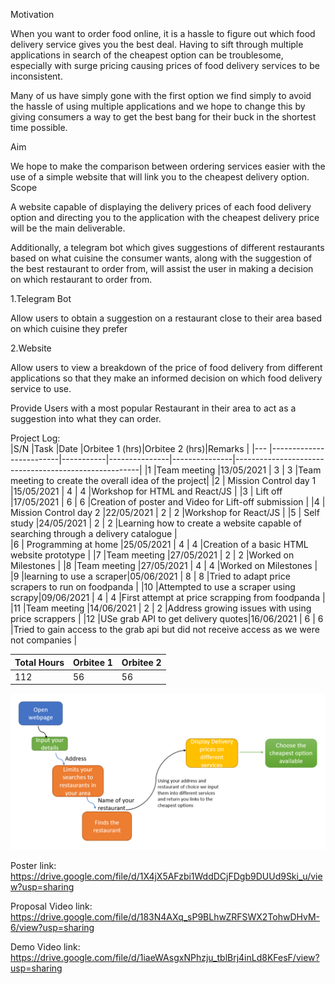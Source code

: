 Motivation 

When you want to order food online, it is a hassle to figure out which food delivery service gives you the best deal. Having to sift through multiple applications in search of the cheapest option can be troublesome, especially with surge pricing causing prices of food delivery services to be inconsistent.

Many of us have simply gone with the first option we find simply to avoid the hassle of using multiple applications and we hope to change this by giving consumers a way to get the best bang for their buck in the shortest time possible. 

Aim 

We hope to make the comparison between ordering services easier with the use of a simple website that will link you to the cheapest delivery option. 
Scope

A website capable of displaying the delivery prices of each food delivery option and directing you to the application with the cheapest delivery price will be the main deliverable. 

Additionally, a telegram bot which gives suggestions of different restaurants based on what cuisine the consumer wants, along with the suggestion of the best restaurant to order from, will assist the user in making a decision on which restaurant to order from.


1.Telegram Bot

Allow users to obtain a suggestion on a restaurant close to their area based on which cuisine they prefer

2.Website


Allow users to view a breakdown of the price of food delivery from different applications so that they make an informed decision on which food delivery service to use.

Provide Users with a most popular Restaurant in their area to act as a suggestion into what they can order. 
    
Project Log:    
|S/N |Task                     |Date       |Orbitee 1 (hrs)|Orbitee 2 (hrs)|Remarks                                               |
|--- |-------------------------|-----------|---------------|---------------|------------------------------------------------------|
|1   |Team meeting             |13/05/2021 |       3       |      3        |Team meeting to create the overall idea of the project|
|2   | Mission Control day 1   |15/05/2021 |       4       |      4        |Workshop for HTML and React/JS                        | 
|3   | Lift off                |17/05/2021 |       6       |      6        |Creation of poster and Video for Lift-off submission  |
|4   | Mission Control day 2   |22/05/2021 |       2       |      2        |Workshop for  React/JS                                | 
|5   | Self study              |24/05/2021 |       2       |      2        |Learning how to create a website capable of searching through a delivery catalogue |  
|6   | Programming at home     |25/05/2021 |       4       |      4        |Creation of a basic HTML website prototype  | 
|7   |Team meeting             |27/05/2021 |       2       |      2        |Worked on Milestones   |
|8   |Team meeting             |27/05/2021 |       4       |      4        |Worked on Milestones   | 
|9   |learning to use a scraper|05/06/2021 |       8       |      8        |Tried to adapt price scrapers to run on foodpanda   |
|10  |Attempted to use a scraper using scrapy|09/06/2021 |       4       |      4        |First attempt at price scrapping from foodpanda   | 
|11  |Team meeting             |14/06/2021 |       2       |      2        |Address growing issues with using price scrappers   | 
|12  |USe grab API to get delivery quotes|16/06/2021 |       6       |      6        |Tried to gain access to the grab api but did not receive access as we were not companies   | 



Total Hours |Orbitee 1|Orbitee 2|
|-----------|---------|---------|
112|56|56

![programme](./Images/program_flow.png)

Poster link: https://drive.google.com/file/d/1X4jX5AFzbi1WddDCjFDgb9DUUd9Ski_u/view?usp=sharing

Proposal Video link: https://drive.google.com/file/d/183N4AXq_sP9BLhwZRFSWX2TohwDHvM-6/view?usp=sharing 

Demo Video link: https://drive.google.com/file/d/1iaeWAsgxNPhzju_tblBrj4inLd8KFesF/view?usp=sharing





 
